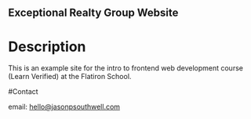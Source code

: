 Exceptional Realty Group Website
---

# Description

This is an example site for the intro to frontend web development course (Learn Verified) at the Flatiron School.

#Contact 

email: hello@jasonpsouthwell.com


